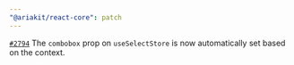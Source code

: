 ```yaml
---
"@ariakit/react-core": patch
---
```


[`#2794`](https://github.com/ariakit/ariakit/pull/2794) The `combobox` prop on `useSelectStore` is now automatically set based on the context.
